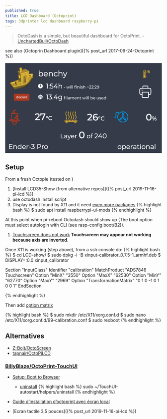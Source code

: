 ```yaml
---
published: true
title: LCD Dashboard (Octoprint)
tags: 3dprinter lcd dashboard raspberry-pi
---
```

> OctoDash is a simple, but beautiful dashboard for OctoPrint. - [UnchartedBull/OctoDash](https://github.com/UnchartedBull/OctoDash)

see also [Octoprin Dashboard plugin]({% post_url 2017-09-24-Octoprint %})

![caption](https://raw.githubusercontent.com/TimonGaebelein/OctoprintDash/master/screenshots/file_loaded.png)

## Setup
From a fresh Octopie (tested on )
1. [Install LCD35-Show (from alternative repos)]({% post_url 2019-11-16-pi-lcd %})
1. use octodash install script
1. Display is not found by X11 and it need [even more packages](https://github.com/UnchartedBull/OctoDash/wiki/Troubleshooting#cannot-open-display-xinit-failing-)
{% highlight bash %}
$ sudo apt install raspberrypi-ui-mods
{% endhighlight %}

At this point when pi-reboot Octodash should show up
(The boot option must select autologin with CLI (see rasp-config boot/B2)).

1. [Touchscreen does not work](https://medium.com/@tengfone/setting-up-raspberry-pi-4-3-5-touch-screen-xpt2046-349e484a7813)
**Touchscreen may appear not working because axis are inverted.**

Once X11 is working (step above), from a ssh console do:
{% highlight bash %}
$ cd LCD-show/
$ sudo dpkg -i -B xinput-calibrator_0.7.5-1_armhf.deb
$ DISPLAY=:0.0 xinput_calibrator

Section "InputClass"
	Identifier	"calibration"
	MatchProduct	"ADS7846 Touchscreen"
	Option	"MinX"	"3550"
	Option	"MaxX"	"62530"
	Option	"MinY"	"62770"
	Option	"MaxY"	"2969"
	Option "TransformationMatrix" "0 1 0 -1 0 1 0 0 1"
EndSection

{% endhighlight %}

Then add [option matrix](https://raspberrypi.stackexchange.com/questions/60872/inverted-gpio-touchscreen-using-99-calibration-conf)

{% highlight bash %}
$ sudo mkdir /etc/X11/xorg.conf.d
$ sudo nano /etc/X11/xorg.conf.d/99-calibration.conf
$ sudo reoboot
{% endhighlight %}


## Alternatives
- [Z-Bolt/OctoScreen](https://github.com/Z-Bolt/OctoScreen)
- [tapnair/OctoPiLCD](https://github.com/tapnair/OctoPiLCD)

### [BillyBlaze/OctoPrint-TouchUI](https://github.com/BillyBlaze/OctoPrint-TouchUI)
- [Setup: Boot to Browser](https://github.com/BillyBlaze/OctoPrint-TouchUI/wiki/Setup:-Boot-to-Browser)
	- [uninstall](https://github.com/BillyBlaze/OctoPrint-TouchUI/issues/289)
{% highlight bash %}
sudo ~/TouchUI-autostart/helpers/uninstall
{% endhighlight %} 

- [Guide d’installation d’octoprint avec écran local](http://doc.3dmodularsystems.com/guide-dinstallation-doctoprint-ecran-local/)
- [Ecran tactile 3,5 pouces]({% post_url 2019-11-16-pi-lcd %})
